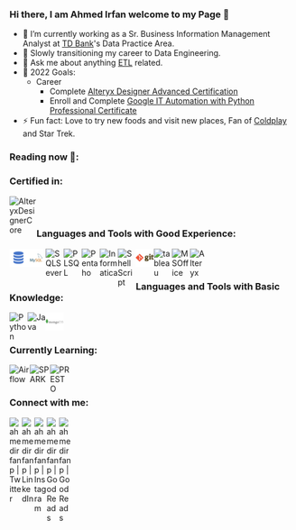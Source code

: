 ### Hi there, I am Ahmed Irfan welcome to my Page 👋

<!--
**ahmedirfanp/ahmedirfanp** is a ✨ _special_ ✨ repository because its `README.md` (this file) appears on your GitHub profile.

Here are some ideas to get you started:

- 🔭 I’m currently working as a Sr. Business Information Management Analyst at [TD Bank][Employer_Current]'s Data Practice.
- 🌱 Slowly transitioning my career to Data Engineer.
- 🤔 I’m looking for help with ...
- 💬 Ask me about ...
- 📫 How to reach me: ...
- 😄 Pronouns: ...
- ⚡ Fun fact: ...
-->
- 🔭 I’m currently working as a Sr. Business Information Management Analyst at [TD Bank][Employer_Current]'s Data Practice Area.
- 🌱 Slowly transitioning my career to Data Engineering.
- 💬 Ask me about anything [ETL][ETL] related.
- 🥅 2022 Goals:
  - Career
    -  Complete [Alteryx Designer Advanced Certification][Alteryx_Certification]
    -  Enroll and Complete [Google IT Automation with Python Professional Certificate][Google_Certificate]
- ⚡ Fun fact: Love to try new foods and visit new places, Fan of [Coldplay][Fav_Song] and Star Trek.

### Reading now 📖:

### Certified in:
[<span title="DesignerCore">
  <img align="left" alt="AlteryxDesignerCore" width="48px" src="https://images.credly.com/size/110x110/images/14744318-8d6a-49c3-971d-6a4a0f524925/Certification_Designer_Core.png" /></span>][Alteryx_Community_Profile]
<br />
<br />


### Languages and Tools with Good Experience:
<span title="SQL">
  <img align="left" alt="SQL" width="32px" src="https://raw.githubusercontent.com/github/explore/80688e429a7d4ef2fca1e82350fe8e3517d3494d/topics/sql/sql.png" /></span>
<span title="MySQL">
  <img align="left" alt="MySQL" width="32px" src="https://raw.githubusercontent.com/github/explore/80688e429a7d4ef2fca1e82350fe8e3517d3494d/topics/mysql/mysql.png" /></span>
<span title="SQLServer">
  <img align="left" alt="SQLSever" width="32px" src="https://image.pngaaa.com/580/3781580-middle.png" /></span>
<span title="PLSQL">
  <img align="left" alt="PLSQL" width="32px" src="https://store.dimensigon.com/wp-content/uploads/2019/03/pl-sql.png" /></span>
<span title="PentahoDataIntegration"><img align="left" alt="Pentaho" width="32px" src="https://dataengineerings.com/wp-content/uploads/2021/02/pentaho-logo-1.png?w=150" /></span>
<span title="Informatica">
  <img align="left" alt="Informatica" width="32px" src="https://defkey.com/content/images/program/informatica-powercenter-10-5-workflow-2021-04-07_08-36-25-icon-resized.png" /></span>
<span title="ShellScript">
  <img align="left" alt="ShellScript" width="32px" src="https://cdn0.iconfinder.com/data/icons/cosmo-multimedia/40/terminal_application-512.png" /></Span>
<span title="Git">
  <img align="left" alt="Git" width="32px" src="https://raw.githubusercontent.com/github/explore/80688e429a7d4ef2fca1e82350fe8e3517d3494d/topics/git/git.png" /></span>
<span title="Tableau">
  <img align="left" alt="tableau" width="32px" src="https://www.pngjoy.com/pngl/142/2853977_primerica-logo-tableau-software-hd-png-download.png" /></span>
<span title="MSOffice">
  <img align="left" alt="MSOffice" width="32px" src="https://icon-library.com/images/microsoft-office-icon-png/microsoft-office-icon-png-12.jpg" /></span>
 <span title="Alteryx">
  <img align="left" alt="Alteryx" width="26px" src="https://w7.pngwing.com/pngs/194/912/png-transparent-tableau-software-computer-icons-alteryx-over-and-over-again-blue-angle-text-thumbnail.png" /></span>
<br />
<br />

### Languages and Tools with Basic Knowledge:
<span title="Python"><img align="left" alt="Python" width="32px" src="https://img.icons8.com/color/48/000000/python.png" /></span>
<span title="Java"><img align="left" alt="Java" width="32px" src="https://img.icons8.com/nolan/64/java-coffee-cup-logo.png" /></span>
<span title="MongoDB"><img align="left" alt="MongoDB" width="32px" src="https://raw.githubusercontent.com/github/explore/80688e429a7d4ef2fca1e82350fe8e3517d3494d/topics/mongodb/mongodb.png" /></span>
<br />
<br />

### Currently Learning:
<span title="Airflow"><img align="left" alt="Airflow" width="36px" src="https://www.vhv.rs/dpng/d/518-5188627_apache-airflow-documentation-airflow-documentation-apache-airflow-logo.png" /></span>
<span title="SPARK"><img align="left" alt="SPARK" width="36px" src="https://upload.wikimedia.org/wikipedia/commons/thumb/f/f3/Apache_Spark_logo.svg/1200px-Apache_Spark_logo.svg.png" /></span>
<span title="PRESTO"><img align="left" alt="PRESTO" width="36px" src="https://res.cloudinary.com/crunchbase-production/image/upload/c_lpad,h_256,w_256,f_auto,q_auto:eco,dpr_1/mrkiqqv6u0a5qgxqfwjw" /></span>
<br />
<br />

### Connect with me:
[<img align="left" alt="ahmedirfanp | Twitter" width="22px" src="https://cdn.jsdelivr.net/npm/simple-icons@v3/icons/twitter.svg" />][twitter]
[<img align="left" alt="ahmedirfanp | LinkedIn" width="22px" src="https://cdn.jsdelivr.net/npm/simple-icons@v3/icons/linkedin.svg" />][linkedin]
[<img align="left" alt="ahmedirfanp | Instagram" width="22px" src="https://cdn.jsdelivr.net/npm/simple-icons@v3/icons/instagram.svg" />][instagram]
[<img align="left" alt="ahmedirfanp | GoodReads" width="22px" src="https://cdn.jsdelivr.net/npm/simple-icons@3.13.0/icons/goodreads.svg" />][GoodReads]
[<img align="left" alt="ahmedirfanp | GoodReads" width="22px" src="https://cdn.jsdelivr.net/npm/simple-icons@3.13.0/icons/tableau.svg" />][TableauPublic]

[Employer_Current]:https://www.td.com/ca/en/about-td/who-we-are/
[Actuary]:https://en.wikipedia.org/wiki/Actuarial_science#:~:text=Actuarial%20science%20is%20the%20discipline,professionals%20trained%20in%20this%20discipline.
[twitter]: https://twitter.com/ahmedirfanp
[instagram]: https://instagram.com/ahmedirfan.p/
[linkedin]: https://linkedin.com/in/ahmedirfanp/
[Alteryx_Community_Profile]:https://www.credly.com/badges/a4b3e002-b63a-480b-b8cd-67acf67b2afd/public_url
[GoodReads]: https://www.goodreads.com/user/show/5864857-ahmed-irfan-peermohamed
[TableauPublic]: https://public.tableau.com/profile/ahmed.irfan.peermohamed#!/
[Fav_Song]:https://www.youtube.com/watch?v=we-LaiQNY5s
[ETL]:https://en.wikipedia.org/wiki/Extract,_transform,_load
[Current_book]:https://www.goodreads.com/book/show/33507.Twenty_Thousand_Leagues_Under_the_Sea?ac=1&from_search=true&qid=ie5hIR882N&rank=1
[Google_Certificate]:https://www.coursera.org/professional-certificates/google-it-automation?utm_source=recommendations&utm_medium=email&utm_campaign=8702&sfmc_id=14698700&sfmc_key=0031U00001QiQszQAF
[Alteryx_Certification]:https://community.alteryx.com/t5/Certification/bd-p/product-certification
